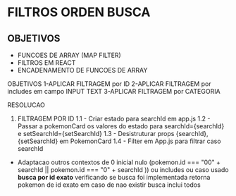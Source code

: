 # FILTROS ORDEN BUSCA

## OBJETIVOS
- FUNCOES DE ARRAY (MAP FILTER)
- FILTROS EM REACT
- ENCADENAMENTO DE FUNCOES DE ARRAY


OBJETIVOS
1-APLICAR FILTRAGEM por ID
2-APLICAR FILTRAGEM por includes em campo INPUT TEXT 
3-APLICAR FILTRAGEM por CATEGORIA

RESOLUCAO
1) FILTRAGEM POR ID
 1.1 - Criar estado para searchId em app.js
 1.2 - Passar a pokemonCard os valores do estado para searchId={searchId} e setSearchId={setSearchId}
 1.3 - Desistruturar props {searchId}, {setSearchId} em PokemonCard
 1.4 - Filter em App.js para filtrar caso searchId 
- Adaptacao outros contextos de 0 inicial nulo
(pokemon.id === "00" + searchId || pokemon.id === "0" + searchId ))
ou 
includes
ou 
caso usado **busca por id exato** verificando se busca foi  implementada retorna pokemon de id exato em caso de nao existir busca inclui todos